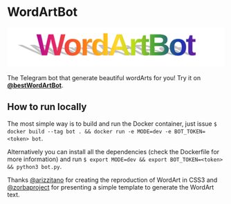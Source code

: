# WordArtBot

![WordArtBot logo](logo.png)

The Telegram bot that generate beautiful wordArts for you! Try it on [**@bestWordArtBot**](https://t.me/bestWordArtBot).

## How to run locally

The most simple way is to build and run the Docker container, just issue `$ docker build --tag bot . && docker run -e MODE=dev -e BOT_TOKEN=<token> bot`.

Alternatively you can install all the dependencies (check the Dockerfile for more information) and run `$ export MODE=dev && export BOT_TOKEN=<token> && python3 bot.py`.

Thanks [@arizzitano](https://github.com/arizzitano/css3wordart) for creating the reproduction of WordArt in CSS3 and [@zorbaproject](https://github.com/zorbaproject/pythonWordArt) for presenting a simple template to generate the WordArt text.
